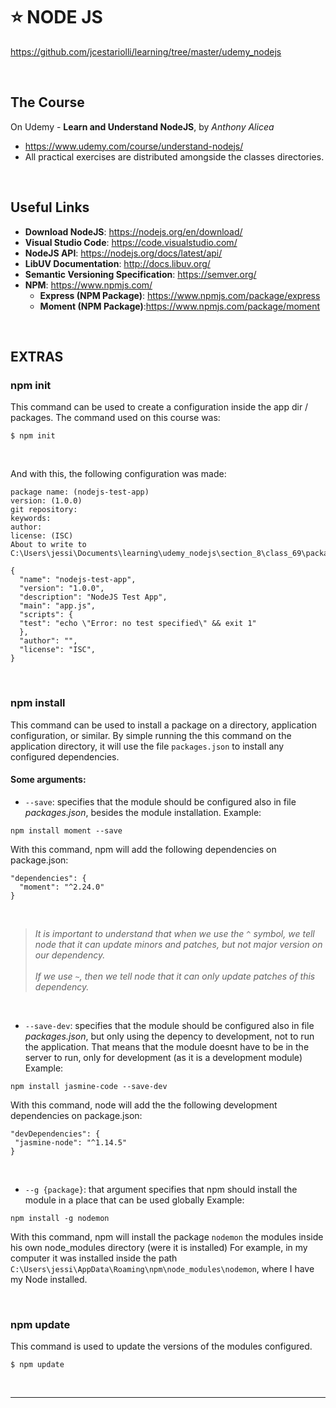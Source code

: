 # :star: NODE JS 
https://github.com/jcestariolli/learning/tree/master/udemy_nodejs

<br/>

## The Course
On Udemy - **Learn and Understand NodeJS**, by *Anthony Alicea*
* https://www.udemy.com/course/understand-nodejs/
* All practical exercises are distributed amongside the classes directories.

<br/>

## Useful Links
* **Download NodeJS**: https://nodejs.org/en/download/
* **Visual Studio Code**: https://code.visualstudio.com/
* **NodeJS API**: https://nodejs.org/docs/latest/api/
* **LibUV Documentation**: http://docs.libuv.org/
* **Semantic Versioning Specification**: https://semver.org/
* **NPM**: https://www.npmjs.com/
  * **Express (NPM Package)**: https://www.npmjs.com/package/express
  * **Moment (NPM Package)**:https://www.npmjs.com/package/moment

<br/>


## EXTRAS

### **npm init**
This command can be used to create a configuration inside the app dir / packages. The command used on this course was:
```
$ npm init
```
<br/>

And with this, the following configuration was made:
```
package name: (nodejs-test-app)
version: (1.0.0)
git repository:
keywords:
author:
license: (ISC)
About to write to C:\Users\jessi\Documents\learning\udemy_nodejs\section_8\class_69\package.json:

{
  "name": "nodejs-test-app",
  "version": "1.0.0",
  "description": "NodeJS Test App",
  "main": "app.js",
  "scripts": {
  "test": "echo \"Error: no test specified\" && exit 1"
  },
  "author": "",
  "license": "ISC",
}
```

<br/>

### npm install
This command can be used to install a package on a directory, application configuration, or similar. 
By simple running the this command on the application directory, it will use the file `packages.json` to install any configured dependencies.
<br/>
#### Some arguments:
* `--save`: specifies that the module should be configured also in file _packages.json_, besides the module installation.
 Example:
```
npm install moment --save
```
With this command, npm will add the following dependencies on package.json:
```
"dependencies": {
  "moment": "^2.24.0"
}
```
<br/>

> _It is important to understand that when we use the `^` symbol, we tell node that it can update minors and patches, but not major version on our dependency._<br/><br/>
> _If we use `~`, then we tell node that it can only update patches of this dependency._

<br/>
 
* `--save-dev`: specifies that the module should be configured also in file _packages.json_, but only using the depency to development, not to run the application. That means that the module doesnt have to be in the server to run, only for development (as it is a development module)
 Example:
 ```
 npm install jasmine-code --save-dev
 ``` 
 With this command, node will add the the following development dependencies on package.json:
 ```
"devDependencies": {
  "jasmine-node": "^1.14.5"
}
 ```
 <br/>
 
 * `--g {package}`: that argument specifies that npm should install the module in a place that can be used globally
 Example:
 ```
 npm install -g nodemon
 ``` 
 With this command, npm will install the package `nodemon` the modules inside his own node_modules directory (were it is installed)
 For example, in my computer it was installed inside the path `C:\Users\jessi\AppData\Roaming\npm\node_modules\nodemon`, where I have my Node installed.
 
 <br/>
 
 ### **npm update**
This command is used to update the versions of the modules configured.
```
$ npm update
```

<br/>

--------------------------------------------------
